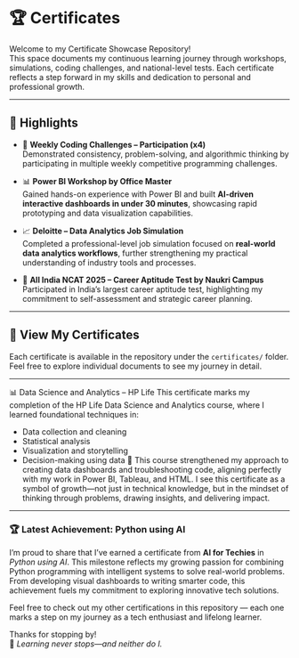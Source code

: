 
# 🏆 Certificates

Welcome to my Certificate Showcase Repository!  
This space documents my continuous learning journey through workshops, simulations, coding challenges, and national-level tests. Each certificate reflects a step forward in my skills and dedication to personal and professional growth.

---

## 📌 Highlights

- 🧠 **Weekly Coding Challenges – Participation (x4)**  
  Demonstrated consistency, problem-solving, and algorithmic thinking by participating in multiple weekly competitive programming challenges.

- 📊 **Power BI Workshop by Office Master**  
  Gained hands-on experience with Power BI and built **AI-driven interactive dashboards in under 30 minutes**, showcasing rapid prototyping and data visualization capabilities.

- 📈 **Deloitte – Data Analytics Job Simulation**  
  Completed a professional-level job simulation focused on **real-world data analytics workflows**, further strengthening my practical understanding of industry tools and processes.

- 🧪 **All India NCAT 2025 – Career Aptitude Test by Naukri Campus**  
  Participated in India’s largest career aptitude test, highlighting my commitment to self-assessment and strategic career planning.

---

## 📂 View My Certificates

Each certificate is available in the repository under the `certificates/` folder. Feel free to explore individual documents to see my journey in detail.

---

📊 Data Science and Analytics – HP Life
This certificate marks my completion of the HP Life Data Science and Analytics course, where I learned foundational techniques in:
- Data collection and cleaning
- Statistical analysis
- Visualization and storytelling
- Decision-making using data
🧠 This course strengthened my approach to creating data dashboards and troubleshooting code, aligning perfectly with my work in Power BI, Tableau, and HTML.
I see this certificate as a symbol of growth—not just in technical knowledge, but in the mindset of thinking through problems, drawing insights, and delivering impact.
---

### 🏆 Latest Achievement: Python using AI

I’m proud to share that I’ve earned a certificate from **AI for Techies** in *Python using AI*. This milestone reflects my growing passion for combining 
Python programming with intelligent systems to solve real-world problems. From developing visual dashboards to writing smarter code,
this achievement fuels my commitment to exploring innovative tech solutions. 

Feel free to check out my other certifications in this repository — each one marks a step on my journey as a tech enthusiast and lifelong learner.

Thanks for stopping by!  
🌱 *Learning never stops—and neither do I.*

